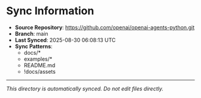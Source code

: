 # Sync Information

- **Source Repository**: https://github.com/openai/openai-agents-python.git
- **Branch**: main
- **Last Synced**: 2025-08-30 06:08:13 UTC
- **Sync Patterns**:
  - docs/*
  - examples/*
  - README.md
  - !docs/assets

---
*This directory is automatically synced. Do not edit files directly.*
